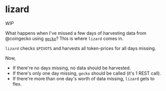 # lizard

_WIP_

What happens when I've missed a few days of harvesting data from @coingecko
using [`gecko`](../gecko)? This is where `lizard` comes in.

`lizard` checks `$PIVOTS` and harvests all token-prices for all days missing.

Now, 

* If there're no days missing, no data should be harvested.
* If there's only one day missing, `gecko` should be called (it's 1 REST call).
* If there're more than one day's worth of data missing, `lizard` gets to flex.

